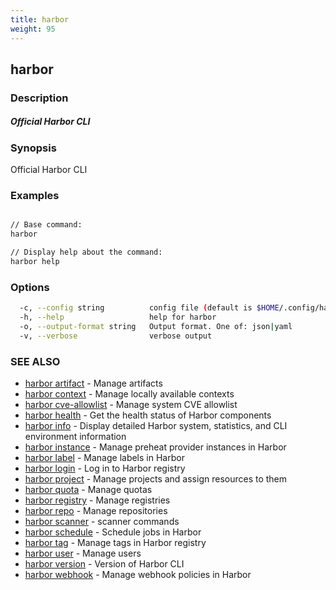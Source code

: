 ```yaml
---
title: harbor
weight: 95
---
```

## harbor

### Description

##### Official Harbor CLI

### Synopsis

Official Harbor CLI

### Examples

```sh

// Base command:
harbor

// Display help about the command:
harbor help

```

### Options

```sh
  -c, --config string          config file (default is $HOME/.config/harbor-cli/config.yaml)
  -h, --help                   help for harbor
  -o, --output-format string   Output format. One of: json|yaml
  -v, --verbose                verbose output
```

### SEE ALSO

* [harbor artifact](harbor-artifact.md)	 - Manage artifacts
* [harbor context](harbor-context.md)	 - Manage locally available contexts
* [harbor cve-allowlist](harbor-cve-allowlist.md)	 - Manage system CVE allowlist
* [harbor health](harbor-health.md)	 - Get the health status of Harbor components
* [harbor info](harbor-info.md)	 - Display detailed Harbor system, statistics, and CLI environment information
* [harbor instance](harbor-instance.md)	 - Manage preheat provider instances in Harbor
* [harbor label](harbor-label.md)	 - Manage labels in Harbor
* [harbor login](harbor-login.md)	 - Log in to Harbor registry
* [harbor project](harbor-project.md)	 - Manage projects and assign resources to them
* [harbor quota](harbor-quota.md)	 - Manage quotas
* [harbor registry](harbor-registry.md)	 - Manage registries
* [harbor repo](harbor-repo.md)	 - Manage repositories
* [harbor scanner](harbor-scanner.md)	 - scanner commands
* [harbor schedule](harbor-schedule.md)	 - Schedule jobs in Harbor
* [harbor tag](harbor-tag.md)	 - Manage tags in Harbor registry
* [harbor user](harbor-user.md)	 - Manage users
* [harbor version](harbor-version.md)	 - Version of Harbor CLI
* [harbor webhook](harbor-webhook.md)	 - Manage webhook policies in Harbor

